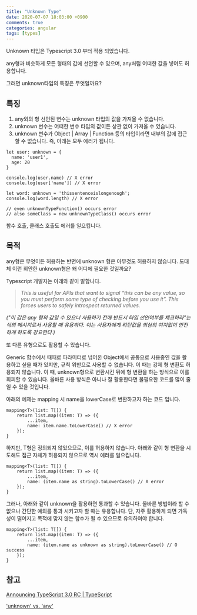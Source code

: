 ```yaml
---
title: "Unknown Type"
date: 2020-07-07 18:03:00 +0900
comments: true
categories: angular
tags: [types]
---
```



Unknown 타입은 Typescript 3.0 부터 적용 되었습니다.

any형과 비슷하게 모든 형태의 값에 선언할 수 있으며, any처럼 어떠한 값을 넣어도 허용합니다.

그러면 unknown타입의 특징은 무엇일까요?

## 특징

1. any외의 형 선언된 변수는 unknown 타입의 값을 가져올 수 없습니다.
2. unknown 변수는 어떠한 변수 타입의 값이든 상관 없이 가져올 수 있습니다.
3. unknown 변수가 Object | Array | Function 등의 타입이라면 내부의 값에 접근할 수 없습니다. 즉, 아래는 모두 에러가 됩니다.

```tsx
let user: unknown = {
  name: 'user1',
  age: 20
}

console.log(user.name) // X error
console.log(user['name']) // X error

let word: unknown = 'thissentenceislongenough';
console.log(word.length) // X error

// even unknownTypeFunction() occurs error
// also someClass = new unknownTypeClass() occurs error
```

함수 호출, 클래스 호출도 에러를 일으킵니다.

## 목적

any형은 무엇이든 허용하는 반면에 unknown 형은 아무것도 허용하지 않습니다. 도대체 이런 희안한 unknown형은 왜 어디에 필요한 것일까요?

Typescript 개발자는 아래와 같이 말합니다.

> *This is useful for APIs that want to signal “this can be any value, so you must perform some type of checking before you use it”. This forces users to safely introspect returned values.*

*("이 값은 any 형의 값일 수 있으니 사용하기 전에 반드시 타입 선언여부를 체크하라"는 식의 메시지로서 사용할 때 유용하다. 이는 사용자에게 리턴값을 의심의 여지없이 안전하게 하도록 강요한다.)*

또 다른 유형으로도 활용할 수 있습니다.

Generic 함수에서 때때로 파라미터로 넘어온 Object에서 공통으로 사용중인 값을  활용하고 싶을 때가 있지만, 규칙 위반으로 사용할 수 없습니다. 이 때는 강제 형 변환도 허용되지 않습니다. 이 때, unknown형으로 변환시킨 뒤에 형 변환을 하는 방식으로 이를 회피할 수 있습니다. 올바른 사용 방식은 아니나 잘 활용한다면 불필요한 코드를 많이 줄일 수 있을 것입니다.

아래의 예제는 mapping 시 name을 lowerCase로 변환하고자 하는 코드 입니다. 

```tsx
mapping<T>(list: T[]) {
	return list.map((item: T) => ({
		...item,
		name: item.name.toLowerCase() // X error
	});
}
```

하지만, T형은 정의되지 않았으므로, 이를 허용하지 않습니다. 아래와 같이 형 변환을 시도해도 접근 자체가 허용되지 않으므로 역시 에러를 일으킵니다.

```tsx
mapping<T>(list: T[]) {
	return list.map((item: T) => ({
		...item,
		name: (item.name as string).toLowerCase() // X error
	});
}
```

그러나, 아래와 같이 unknown을 활용하면 통과할 수 있습니다. 올바른 방법이라 할 수 없으나 간단한 예외를 통과 시키고자 할 때는 유용합니다. 단, 자주 활용하게 되면 가독성이 떨어지고 목적에 맞지 않는 함수가 될 수 있으므로 유의하여야 합니다.

```tsx
mapping<T>(list: T[]) {
	return list.map((item: T) => ({
		...item,
		name: (item.name as unknown as string).toLowerCase() // O success
	});
}
```

## 참고

[Announcing TypeScript 3.0 RC | TypeScript](https://devblogs.microsoft.com/typescript/announcing-typescript-3-0-rc-2/#the-unknown-type)

['unknown' vs. 'any'](https://stackoverflow.com/questions/51439843/unknown-vs-any)